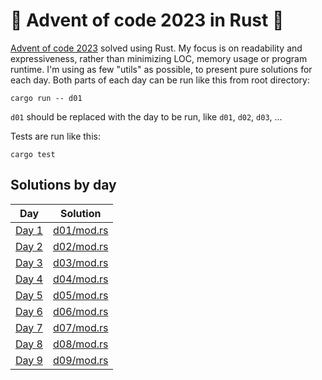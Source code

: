 # 🎄 Advent of code 2023 in Rust 🎄

[Advent of code 2023](https://adventofcode.com/2023) solved using Rust.
My focus is on readability and expressiveness, rather than minimizing LOC, memory usage or program runtime. I'm using as
few "utils" as possible, to present pure solutions for each day.
Both parts of each day can be run like this from root directory:

```shell
cargo run -- d01
```

`d01` should be replaced with the day to be run, like `d01`, `d02`, `d03`, ...

Tests are run like this:

```shell
cargo test
```

## Solutions by day

| Day                                          | Solution                                                                            |
|----------------------------------------------|-------------------------------------------------------------------------------------|
| [Day 1](https://adventofcode.com/2023/day/1) | [d01/mod.rs](https://github.com/DaDom/advent_of_code_2023/blob/main/src/d01/mod.rs) |
| [Day 2](https://adventofcode.com/2023/day/2) | [d02/mod.rs](https://github.com/DaDom/advent_of_code_2023/blob/main/src/d02/mod.rs) |
| [Day 3](https://adventofcode.com/2023/day/3) | [d03/mod.rs](https://github.com/DaDom/advent_of_code_2023/blob/main/src/d03/mod.rs) |
| [Day 4](https://adventofcode.com/2023/day/4) | [d04/mod.rs](https://github.com/DaDom/advent_of_code_2023/blob/main/src/d04/mod.rs) |
| [Day 5](https://adventofcode.com/2023/day/5) | [d05/mod.rs](https://github.com/DaDom/advent_of_code_2023/blob/main/src/d05/mod.rs) |
| [Day 6](https://adventofcode.com/2023/day/6) | [d06/mod.rs](https://github.com/DaDom/advent_of_code_2023/blob/main/src/d06/mod.rs) |
| [Day 7](https://adventofcode.com/2023/day/7) | [d07/mod.rs](https://github.com/DaDom/advent_of_code_2023/blob/main/src/d07/mod.rs) |
| [Day 8](https://adventofcode.com/2023/day/8) | [d08/mod.rs](https://github.com/DaDom/advent_of_code_2023/blob/main/src/d08/mod.rs) |
| [Day 9](https://adventofcode.com/2023/day/9) | [d09/mod.rs](https://github.com/DaDom/advent_of_code_2023/blob/main/src/d09/mod.rs) |
